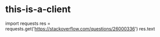 # this-is-a-client


import requests
res = requests.get('https://stackoverflow.com/questions/26000336')
res.text
